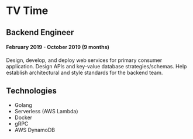 # TV Time

## Backend Engineer

#### February 2019 - October 2019 (9 months)

Design, develop, and deploy web services for primary consumer application. Design APIs and
key-value database strategies/schemas. Help establish architectural and style standards for the
backend team.

## Technologies

- Golang
- Serverless (AWS Lambda)
- Docker
- gRPC
- AWS DynamoDB
